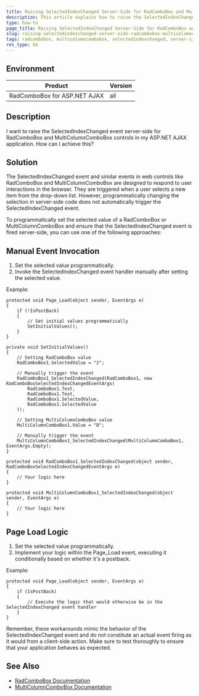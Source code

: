 ```yaml
---
title: Raising SelectedIndexChanged Server-Side for RadComboBox and MultiColumnComboBox
description: This article explains how to raise the SelectedIndexChanged event server-side for RadComboBox and MultiColumnComboBox controls in ASP.NET AJAX. 
type: how-to
page_title: Raising SelectedIndexChanged Server-Side for RadComboBox and MultiColumnComboBox | Telerik UI for ASP.NET AJAX
slug: raising-selectedindexchanged-server-side-radcombobox-multicolumncombobox
tags: radcombobox, multicolumncombobox, selectedindexchanged, server-side, how-to
res_type: kb
---
```

## Environment
| Product | Version |
| --- | --- |
| RadComboBox for ASP.NET AJAX | all |

## Description
I want to raise the SelectedIndexChanged event server-side for RadComboBox and MultiColumnComboBox controls in my ASP.NET AJAX application. How can I achieve this?

## Solution
The SelectedIndexChanged event and similar events in web controls like RadComboBox and MultiColumnComboBox are designed to respond to user interactions in the browser. They are triggered when a user selects a new item from the drop-down list. However, programmatically changing the selection in server-side code does not automatically trigger the SelectedIndexChanged event.

To programmatically set the selected value of a RadComboBox or MultiColumnComboBox and ensure that the SelectedIndexChanged event is fired server-side, you can use one of the following approaches:

## Manual Event Invocation
1. Set the selected value programmatically.
2. Invoke the SelectedIndexChanged event handler manually after setting the selected value.

Example:

```
protected void Page_Load(object sender, EventArgs e)
{
    if (!IsPostBack)
    {
        // Set initial values programmatically
        SetInitialValues();
    }
}

private void SetInitialValues()
{
    // Setting RadComboBox value
    RadComboBox1.SelectedValue = "2";
    
    // Manually trigger the event
    RadComboBox1_SelectedIndexChanged(RadComboBox1, new RadComboBoxSelectedIndexChangedEventArgs(
        RadComboBox1.Text,
        RadComboBox1.Text,
        RadComboBox1.SelectedValue,
        RadComboBox1.SelectedValue
    ));

    // Setting MultiColumnComboBox value
    MultiColumnComboBox1.Value = "B";
    
    // Manually trigger the event
    MultiColumnComboBox1_SelectedIndexChanged(MultiColumnComboBox1, EventArgs.Empty);
}

protected void RadComboBox1_SelectedIndexChanged(object sender, RadComboBoxSelectedIndexChangedEventArgs e)
{
    // Your logic here
}

protected void MultiColumnComboBox1_SelectedIndexChanged(object sender, EventArgs e)
{
    // Your logic here
}
```

## Page Load Logic
1. Set the selected value programmatically.
2. Implement your logic within the Page_Load event, executing it conditionally based on whether it's a postback.

Example:

```
protected void Page_Load(object sender, EventArgs e)
{
    if (IsPostBack)
    {
        // Execute the logic that would otherwise be in the SelectedIndexChanged event handler
    }
}
```

Remember, these workarounds mimic the behavior of the SelectedIndexChanged event and do not constitute an actual event firing as it would from a client-side action. Make sure to test thoroughly to ensure that your application behaves as expected.

## See Also
- [RadComboBox Documentation](https://docs.telerik.com/devtools/aspnet-ajax/controls/combobox/overview)
- [MultiColumnComboBox Documentation](https://docs.telerik.com/devtools/aspnet-ajax/controls/multicolumncombobox/overview)
 
